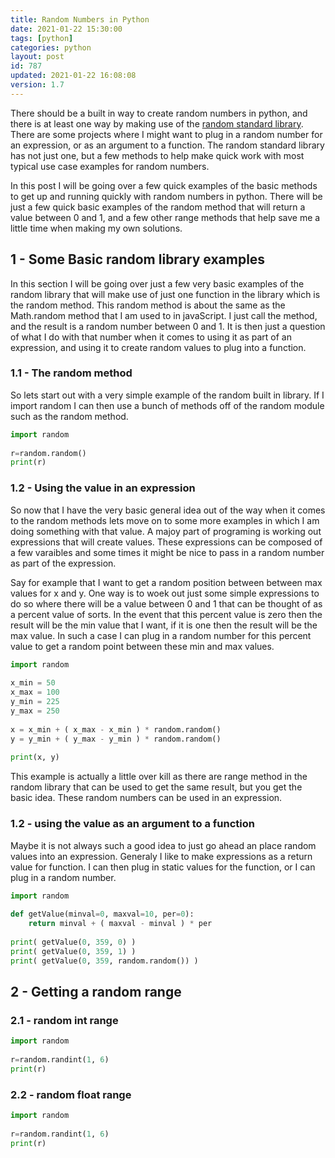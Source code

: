 ```yaml
---
title: Random Numbers in Python
date: 2021-01-22 15:30:00
tags: [python]
categories: python
layout: post
id: 787
updated: 2021-01-22 16:08:08
version: 1.7
---
```


There should be a built in way to create random numbers in python, and there is at least one way by making use of the [random standard library](https://docs.python.org/3.7/library/random.html). There are some projects where I might want to plug in a random number for an expression, or as an argument to a function. The random standard library has not just one, but a few methods to help make quick work with most typical use case examples for random numbers.

In this post I will be going over a few quick examples of the basic methods to get up and running quickly with random numbers in python. There will be just a few quick basic examples of the random method that will return a value between 0 and 1, and a few other range methods that help save me a little time when making my own solutions.

<!-- more -->

## 1 - Some Basic random library examples

In this section I will be going over just a few very basic examples of the random library that will make use of just one function in the library which is the random method. This random method is about the same as the Math.random method that I am used to in javaScript. I just call the method, and the result is a random number between 0 and 1. It is then just a question of what I do with that number when it comes to using it as part of an expression, and using it to create random values to plug into a function.

### 1.1 - The random method

So lets start out with a very simple example of the random built in library. If I import random I can then use a bunch of methods off of the random module such as the random method.

```python
import random
 
r=random.random()
print(r)
```

### 1.2 - Using the value in an expression

So now that I have the very basic general idea out of the way when it comes to the random methods lets move on to some more examples in which I am doing something with that value. A majoy part of programing is working out expressions that will create values. These expressions can be composed of a few varaibles and some times it might be nice to pass in a random number as part of the expression.

Say for example that I want to get a random position between between max values for x and y. One way is to woek out just some simple expressions to do so where there will be a value between 0 and 1 that can be thought of as a percent value of sorts. In the event that this percent value is zero then the result will be the min value that I want, if it is one then the result will be the max value. In such a case I can plug in a random number for this percent value to get a random point between these min and max values.

```python
import random
 
x_min = 50
x_max = 100
y_min = 225
y_max = 250
 
x = x_min + ( x_max - x_min ) * random.random()
y = y_min + ( y_max - y_min ) * random.random()
 
print(x, y)
```

This example is actually a little over kill as there are range method in the random library that can be used to get the same result, but you get the basic idea. These random numbers can be used in an expression.

### 1.2 - using the value as an argument to a function

Maybe it is not always such a good idea to just go ahead an place random values into an expression. Generaly I like to make expressions as a return value for function. I can then plug in static values for the function, or I can plug in a random number.

```python
import random
 
def getValue(minval=0, maxval=10, per=0):
    return minval + ( maxval - minval ) * per
 
print( getValue(0, 359, 0) )
print( getValue(0, 359, 1) )
print( getValue(0, 359, random.random()) )
```

## 2 - Getting a random range

### 2.1 - random int range

```python
import random
 
r=random.randint(1, 6)
print(r)
```

### 2.2 - random float range

```python
import random
 
r=random.randint(1, 6)
print(r)
```

